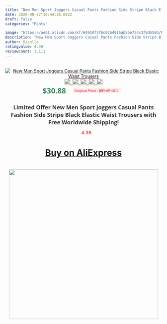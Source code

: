 ```yaml
---
title: "New Men Sport Joggers Casual Pants Fashion Side Stripe Black Elastic Waist Trousers"
date: 2020-08-27T10:44:36.892Z
draft: false
categories: "Pants"

image: "https://ae01.alicdn.com/kf/H4910f3f8c0264916ab85e734c3f9d558G/New-Men-Sport-Joggers-Casual-Pants-Fashion-Side-Stripe-Black-Elastic-Waist-Trousers.jpg"
description: "New Men Sport Joggers Casual Pants Fashion Side Stripe Black Elastic Waist Trousers"
author: Giselle
ratingvalue: 4.39
reviewcount: 1.111
---
```

<br>
<div style="text-align: center;">
<a href="https://s.click.aliexpress.com/e/_AX33yt" target="_blank" rel="nofollow noopener noreferrer"><img alt="New Men Sport Joggers Casual Pants Fashion Side Stripe Black Elastic Waist Trousers" class="magnifier-image" src="https://ae01.alicdn.com/kf/H4910f3f8c0264916ab85e734c3f9d558G/New-Men-Sport-Joggers-Casual-Pants-Fashion-Side-Stripe-Black-Elastic-Waist-Trousers.jpg_640x640.jpg">
<br>
<img style="border:1px solid salmon" src="https://ae01.alicdn.com/kf/H4910f3f8c0264916ab85e734c3f9d558G/New-Men-Sport-Joggers-Casual-Pants-Fashion-Side-Stripe-Black-Elastic-Waist-Trousers.jpg_120x120.jpg">&nbsp;&nbsp;<img style="border:1px solid salmon" src="https://ae01.alicdn.com/kf/H3b8d87688b864f77946ff839634fdbe5w/New-Men-Sport-Joggers-Casual-Pants-Fashion-Side-Stripe-Black-Elastic-Waist-Trousers.jpg_120x120.jpg">&nbsp;&nbsp;<img style="border:1px solid salmon" src="https://ae01.alicdn.com/kf/H57f05b233cdf4ef09acd91d6c7bc36947/New-Men-Sport-Joggers-Casual-Pants-Fashion-Side-Stripe-Black-Elastic-Waist-Trousers.jpg_120x120.jpg">&nbsp;&nbsp;<img style="border:1px solid salmon" src="https://ae01.alicdn.com/kf/H27cc51a3cef94c699224d550e764422fL/New-Men-Sport-Joggers-Casual-Pants-Fashion-Side-Stripe-Black-Elastic-Waist-Trousers.jpg_120x120.jpg">&nbsp;&nbsp;<img style="border:1px solid salmon" src="https://ae01.alicdn.com/kf/H4dbf568c5fcb4536bd10b41b77dfd427t/New-Men-Sport-Joggers-Casual-Pants-Fashion-Side-Stripe-Black-Elastic-Waist-Trousers.jpg_120x120.jpg"></a></div><br0>
<div style="text-align: center;"><span style="background-color: white; border: 0px; box-sizing: border-box; color: seagreen; display: inline-block; font-family: &quot;open sans&quot; , &quot;arial&quot; , &quot;helvetica&quot; , sans-serif , &quot;heiti&quot;; font-size: 24px; font-stretch: inherit; font-weight: 700; line-height: inherit; margin: 0px 10px 0px 0px; padding: 0px; vertical-align: middle;">$30.88 </span>
<span style="background: rgb(255 , 241 , 241); border-radius: 3px; border: 0px; box-sizing: border-box; color: #ff4747; display: inline-block; font-family: inherit; font-size: 12px; font-stretch: inherit; font-style: inherit; font-variant: inherit; font-weight: 600; line-height: inherit; margin: 0px; padding: 2px 5px; transform: scale(0.9); vertical-align: middle;">Original Price : <b style="text-decoration: line-through;">$51.47 </b> 40%&nbsp;&nbsp;</span></div>
<h1 style="color: #333333; display: inline-block; font-family: &quot;open sans&quot; , &quot;arial&quot; , &quot;helvetica&quot; , sans-serif , &quot;heiti&quot;; font-size: 18px; font-stretch: inherit; font-weight: 700; text-align: center;">Limited Offer New Men Sport Joggers Casual Pants Fashion Side Stripe Black Elastic Waist Trousers with Free Worldwide Shipping!</h1>
<div style="color: #ff4747; text-align: center;">
<img src="https://4.bp.blogspot.com/-M0ZcTcb-5uY/XleCXlxnR4I/AAAAAAAAAEc/OrjgMkXV1oMQFaCRZj5HQwOCBcu3w1FegCPcBGAYYCw/s1600/star.png" style="height: 15px;">&nbsp;<b>4.39</b></div>
<div class="button_cont" align="center"><a class="buynow_a" href="https://s.click.aliexpress.com/e/_AX33yt" target="_blank" rel="nofollow noopener noreferrer"><H1>Buy on AliExpress</H1></a></div><br>
<div class="separator" style="clear: both; text-align: center;">
<img src="https://lh3.googleusercontent.com/-pTy5HemUv9M/XlePHvY0dAI/AAAAAAAAAE4/0nX5iRUoIWY8eMW9Dpxeirr157OZliDIgCLcBGAsYHQ/s1600/badge.gif" width="480">
</div>
